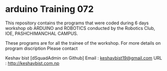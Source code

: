 # arduino Training 072
This repository contains the programs that were coded during 6 days workshop ob ARDUINO and ROBOTICS
conducted by the Robotics Club, IOE, PASHCHIMANCHAL CAMPUS.

These programs are for all the trainee of the workshop. For more details on program discription Please contact

Keshav bist [dSquadAdmin on Github]
Email : keshavbist19@gmail.com 
URL   : http://keshavbist.com.np
